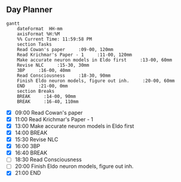 ## Day Planner
```mermaid
gantt
    dateFormat  HH-mm
    axisFormat %H:%M
    %% Current Time: 11:59:58 PM
    section Tasks
    Read Cowan's paper     :09-00, 120mm
    Read Krichmar's Paper - 1     :11-00, 120mm
    Make accurate neuron models in Eldo first     :13-00, 60mm
    Revise NLC     :15-30, 30mm
    3BP     :16-00, 40mm
    Read Consciousness     :18-30, 90mm
    Finish Eldo neuron models, figure out inh.     :20-00, 60mm
    END     :21-00, 0mm
    section Breaks
    BREAK     :14-00, 90mm
    BREAK     :16-40, 110mm
```

- [x] 09:00 Read Cowan's paper
- [x] 11:00 Read Krichmar's Paper - 1
- [x] 13:00 Make accurate neuron models in Eldo first
- [x] 14:00 BREAK
- [x] 15:30 Revise NLC
- [x] 16:00 3BP
- [x] 16:40 BREAK
- [ ] 18:30 Read Consciousness
- [ ] 20:00 Finish Eldo neuron models, figure out inh.
- [x] 21:00 END